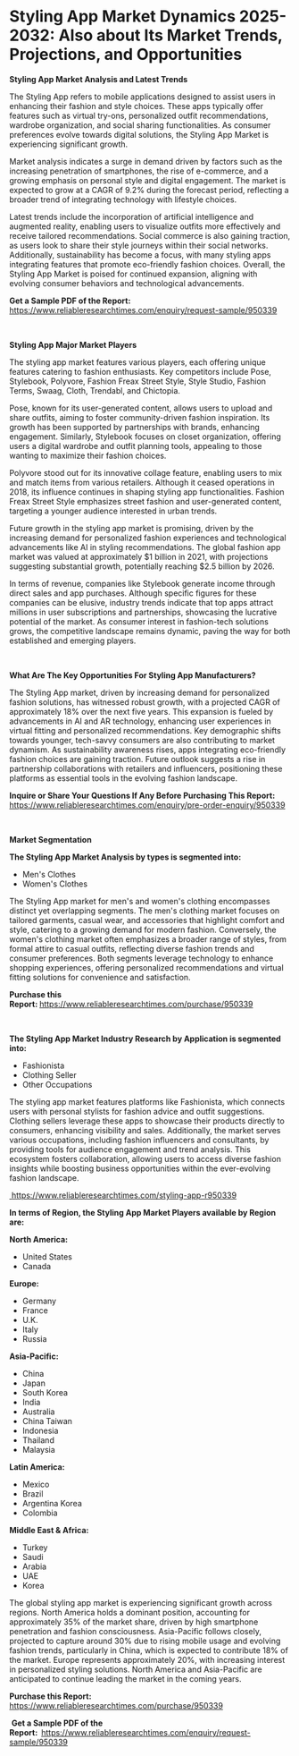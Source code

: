 <p><h1>Styling App Market Dynamics 2025-2032: Also about Its Market Trends, Projections, and Opportunities</h1></p><p><strong>Styling App Market Analysis and Latest Trends</strong></p>
<p><p>The Styling App refers to mobile applications designed to assist users in enhancing their fashion and style choices. These apps typically offer features such as virtual try-ons, personalized outfit recommendations, wardrobe organization, and social sharing functionalities. As consumer preferences evolve towards digital solutions, the Styling App Market is experiencing significant growth. </p><p>Market analysis indicates a surge in demand driven by factors such as the increasing penetration of smartphones, the rise of e-commerce, and a growing emphasis on personal style and digital engagement. The market is expected to grow at a CAGR of 9.2% during the forecast period, reflecting a broader trend of integrating technology with lifestyle choices. </p><p>Latest trends include the incorporation of artificial intelligence and augmented reality, enabling users to visualize outfits more effectively and receive tailored recommendations. Social commerce is also gaining traction, as users look to share their style journeys within their social networks. Additionally, sustainability has become a focus, with many styling apps integrating features that promote eco-friendly fashion choices. Overall, the Styling App Market is poised for continued expansion, aligning with evolving consumer behaviors and technological advancements.</p></p>
<p><strong>Get a Sample PDF of the Report:&nbsp;</strong> <a href="https://www.reliableresearchtimes.com/enquiry/request-sample/950339?utm_campaign=2716&utm_medium=2&utm_source=Github&utm_content=ia&utm_term=18042025&utm_id=styling-app">https://www.reliableresearchtimes.com/enquiry/request-sample/950339</a></p>
<p>&nbsp;</p>
<p><strong>Styling App Major Market Players</strong></p>
<p><p>The styling app market features various players, each offering unique features catering to fashion enthusiasts. Key competitors include Pose, Stylebook, Polyvore, Fashion Freax Street Style, Style Studio, Fashion Terms, Swaag, Cloth, Trendabl, and Chictopia.</p><p>Pose, known for its user-generated content, allows users to upload and share outfits, aiming to foster community-driven fashion inspiration. Its growth has been supported by partnerships with brands, enhancing engagement. Similarly, Stylebook focuses on closet organization, offering users a digital wardrobe and outfit planning tools, appealing to those wanting to maximize their fashion choices. </p><p>Polyvore stood out for its innovative collage feature, enabling users to mix and match items from various retailers. Although it ceased operations in 2018, its influence continues in shaping styling app functionalities. Fashion Freax Street Style emphasizes street fashion and user-generated content, targeting a younger audience interested in urban trends.</p><p>Future growth in the styling app market is promising, driven by the increasing demand for personalized fashion experiences and technological advancements like AI in styling recommendations. The global fashion app market was valued at approximately $1 billion in 2021, with projections suggesting substantial growth, potentially reaching $2.5 billion by 2026.</p><p>In terms of revenue, companies like Stylebook generate income through direct sales and app purchases. Although specific figures for these companies can be elusive, industry trends indicate that top apps attract millions in user subscriptions and partnerships, showcasing the lucrative potential of the market. As consumer interest in fashion-tech solutions grows, the competitive landscape remains dynamic, paving the way for both established and emerging players.</p></p>
<p>&nbsp;</p>
<p><strong>What Are The Key Opportunities For Styling App Manufacturers?</strong></p>
<p><p>The Styling App market, driven by increasing demand for personalized fashion solutions, has witnessed robust growth, with a projected CAGR of approximately 18% over the next five years. This expansion is fueled by advancements in AI and AR technology, enhancing user experiences in virtual fitting and personalized recommendations. Key demographic shifts towards younger, tech-savvy consumers are also contributing to market dynamism. As sustainability awareness rises, apps integrating eco-friendly fashion choices are gaining traction. Future outlook suggests a rise in partnership collaborations with retailers and influencers, positioning these platforms as essential tools in the evolving fashion landscape.</p></p>
<p><strong>Inquire or Share Your Questions If Any Before Purchasing This Report:</strong> <a href="https://www.reliableresearchtimes.com/enquiry/pre-order-enquiry/950339?utm_campaign=2716&utm_medium=2&utm_source=Github&utm_content=ia&utm_term=18042025&utm_id=styling-app">https://www.reliableresearchtimes.com/enquiry/pre-order-enquiry/950339</a></p>
<p>&nbsp;</p>
<p><strong>Market Segmentation</strong></p>
<p><strong>The Styling App Market Analysis by types is segmented into:</strong></p>
<p><ul><li>Men's Clothes</li><li>Women's Clothes</li></ul></p>
<p><p>The Styling App market for men's and women's clothing encompasses distinct yet overlapping segments. The men's clothing market focuses on tailored garments, casual wear, and accessories that highlight comfort and style, catering to a growing demand for modern fashion. Conversely, the women's clothing market often emphasizes a broader range of styles, from formal attire to casual outfits, reflecting diverse fashion trends and consumer preferences. Both segments leverage technology to enhance shopping experiences, offering personalized recommendations and virtual fitting solutions for convenience and satisfaction.</p></p>
<p><strong>Purchase this Report:&nbsp;</strong><a href="https://www.reliableresearchtimes.com/purchase/950339?utm_campaign=2716&utm_medium=2&utm_source=Github&utm_content=ia&utm_term=18042025&utm_id=styling-app">https://www.reliableresearchtimes.com/purchase/950339</a></p>
<p>&nbsp;</p>
<p><strong>The Styling App Market Industry Research by Application is segmented into:</strong></p>
<p><ul><li>Fashionista</li><li>Clothing Seller</li><li>Other Occupations</li></ul></p>
<p><p>The styling app market features platforms like Fashionista, which connects users with personal stylists for fashion advice and outfit suggestions. Clothing sellers leverage these apps to showcase their products directly to consumers, enhancing visibility and sales. Additionally, the market serves various occupations, including fashion influencers and consultants, by providing tools for audience engagement and trend analysis. This ecosystem fosters collaboration, allowing users to access diverse fashion insights while boosting business opportunities within the ever-evolving fashion landscape.</p></p>
<p><a href="https://www.reliableresearchtimes.com/styling-app-r950339?utm_campaign=2716&utm_medium=2&utm_source=Github&utm_content=ia&utm_term=18042025&utm_id=styling-app">&nbsp;https://www.reliableresearchtimes.com/styling-app-r950339</a></p>
<p><strong>In terms of Region, the Styling App Market Players available by Region are:</strong></p>
<p>
    <p> <strong> North America: </strong>
        <ul>
            <li>United States</li>
            <li>Canada</li>
        </ul>
        </p> 
    <p> <strong> Europe: </strong>
        <ul>
            <li>Germany</li>
            <li>France</li>
            <li>U.K.</li>
            <li>Italy</li>
            <li>Russia</li>
        </ul>
        </p> 
    <p> <strong> Asia-Pacific: </strong>
        <ul>
            <li>China</li>
            <li>Japan</li>
            <li>South Korea</li>
            <li>India</li>
            <li>Australia</li>
            <li>China Taiwan</li>
            <li>Indonesia</li>
            <li>Thailand</li>
            <li>Malaysia</li>
        </ul>
        </p> 
    <p> <strong> Latin America: </strong>
        <ul>
            <li>Mexico</li>
            <li>Brazil</li>
            <li>Argentina Korea</li>
            <li>Colombia</li>
        </ul>
        </p> 
    <p> <strong> Middle East & Africa: </strong>
        <ul>
            <li>Turkey</li>
            <li>Saudi</li>
            <li>Arabia</li>
            <li>UAE</li>
            <li>Korea</li>
        </ul>
    </p>
    </p>
<p><p>The global styling app market is experiencing significant growth across regions. North America holds a dominant position, accounting for approximately 35% of the market share, driven by high smartphone penetration and fashion consciousness. Asia-Pacific follows closely, projected to capture around 30% due to rising mobile usage and evolving fashion trends, particularly in China, which is expected to contribute 18% of the market. Europe represents approximately 20%, with increasing interest in personalized styling solutions. North America and Asia-Pacific are anticipated to continue leading the market in the coming years.</p></p>
<p><strong>Purchase this Report: </strong><a href="https://www.reliableresearchtimes.com/purchase/950339?utm_campaign=2716&utm_medium=2&utm_source=Github&utm_content=ia&utm_term=18042025&utm_id=styling-app">https://www.reliableresearchtimes.com/purchase/950339</a></p>
<p>&nbsp;<strong>Get a Sample PDF of the Report:&nbsp;&nbsp;</strong><a href="https://www.reliableresearchtimes.com/enquiry/request-sample/950339?utm_campaign=2716&utm_medium=2&utm_source=Github&utm_content=ia&utm_term=18042025&utm_id=styling-app">https://www.reliableresearchtimes.com/enquiry/request-sample/950339</a></p>
<p><strong></strong></p>
<p><p></p><p></p><p></p></p>